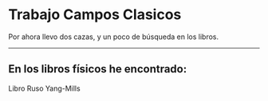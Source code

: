 
# Trabajo Campos Clasicos

Por ahora llevo dos cazas, y un poco de búsqueda en los libros.

---
## En los libros físicos he encontrado:

Libro Ruso
Yang-Mills
<!--stackedit_data:
eyJoaXN0b3J5IjpbLTE4OTEzNjg4OThdfQ==
-->